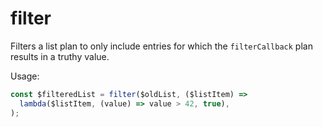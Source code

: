 # filter

Filters a list plan to only include entries for which the `filterCallback` plan
results in a truthy value.

Usage:

```ts
const $filteredList = filter($oldList, ($listItem) =>
  lambda($listItem, (value) => value > 42, true),
);
```
